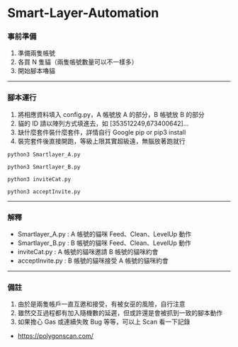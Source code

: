 # Smart-Layer-Automation

### 事前準備

1. 準備兩隻帳號
2. 各買 N 隻貓（兩隻帳號數量可以不一樣多）
3. 開始腳本嚕貓

---

### 腳本運行

1. 將相應資料填入 config.py，A 帳號放 A 的部分，B 帳號放 B 的部分
2. 貓的 ID 請以陣列方式填進去，如 [353512249,673400642]...
3. 缺什麼套件裝什麼套件，詳情自行 Google pip or pip3 install
4. 裝完套件後直接開跑，等級上限其實超級遠，無腦放著跑就行

```
python3 Smartlayer_A.py
```
```
python3 Smartlayer_B.py
```
```
python3 inviteCat.py
```
```
python3 acceptInvite.py
```

---

### 解釋

- Smartlayer_A.py : A 帳號的貓咪 Feed、Clean、LevelUp 動作
- Smartlayer_B.py : B 帳號的貓咪 Feed、Clean、LevelUp 動作
- inviteCat.py : A 帳號的貓咪邀請 B 帳號的貓咪約會
- acceptInvite.py : B 帳號的貓咪接受 A 帳號的貓咪約會

---

### 備註

1. 由於是兩隻帳戶一直互邀和接受，有被女巫的風險，自行注意
2. 雖然交互過程都有加入隨機數的延遲，但或許還是會被抓到一致的腳本動作
3. 如果擔心 Gas 或連續失敗 Bug 等等，可以上 Scan 看一下記錄

- https://polygonscan.com/
